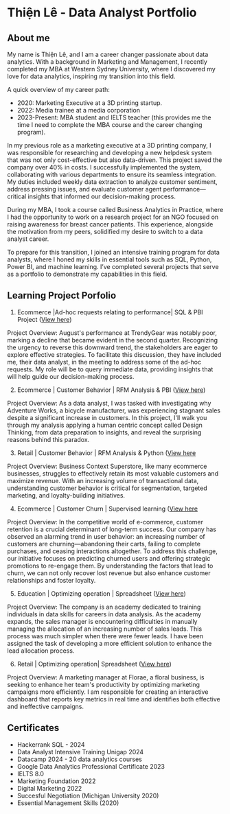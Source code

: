 # Thiện Lê - Data Analyst Portfolio

## About me
My name is Thiện Lê, and I am a career changer passionate about data analytics. With a background in Marketing and Management, I recently completed my MBA at Western Sydney University, where I discovered my love for data analytics, inspiring my transition into this field. 

A quick overview of my career path:
- 2020: Marketing Executive at a 3D printing startup. 
- 2022: Media trainee at a media corporation
- 2023-Present: MBA student and IELTS teacher (this provides me the time I need to complete the MBA course and the career changing program).
 
In my previous role as a marketing executive at a 3D printing company, I was responsible for researching and developing a new helpdesk system that was not only cost-effective but also data-driven. This project saved the company over 40% in costs. I successfully implemented the system, collaborating with various departments to ensure its seamless integration. My duties included weekly data extraction to analyze customer sentiment, address pressing issues, and evaluate customer agent performance—critical insights that informed our decision-making process.

During my MBA, I took a course called Business Analytics in Practice, where I had the opportunity to work on a research project for an NGO focused on raising awareness for breast cancer patients. This experience, alongside the motivation from my peers, solidified my desire to switch to a data analyst career.

To prepare for this transition, I joined an intensive training program for data analysts, where I honed my skills in essential tools such as SQL, Python, Power BI, and machine learning. I’ve completed several projects that serve as a portfolio to demonstrate my capabilities in this field.

## Learning Project Porfolio

1. Ecommerce |Ad-hoc requests relating to performance| SQL & PBI Project ([View here](https://github.com/Thienvule/Ecommerce-SQL-PBI/blob/main/README.md))

Project Overview: August's performance at TrendyGear was notably poor, marking a decline that became evident in the second quarter. Recognizing the urgency to reverse this downward trend, the stakeholders are eager to explore effective strategies. To facilitate this discussion, they have included me, their data analyst, in the meeting to address some of the ad-hoc requests. My role will be to query immediate data, providing insights that will help guide our decision-making process.


2. Ecommerce | Customer Behavior | RFM Analysis & PBI ([View here](https://github.com/Thienvule/Ecommerce-Customer-Behavior-RFM---PBI))

Project Overview: As a data analyst, I was tasked with investigating why Adventure Works, a bicycle manufacturer, was experiencing stagnant sales despite a significant increase in customers. In this project, I'll walk you through my analysis applying a human centric concept called Design Thinking, from data preparation to insights, and reveal the surprising reasons behind this paradox.

3. Retail | Customer Behavior | RFM Analysis & Python ([View here]((https://github.com/Thienvule/Python-Retail-Sector-How-RFM-Analysis-Unlocked-Insights-to-Drive-Engagement-and-Maximize-Revenue))

Project Overview: Business Context Superstore, like many ecommerce businesses, struggles to effectively retain its most valuable customers and maximize revenue. With an increasing volume of transactional data, understanding customer behavior is critical for segmentation, targeted marketing, and loyalty-building initiatives.

4. Ecommerce | Customer Churn | Supervised learning ([View here]((https://github.com/Thienvule/Python-Supervised-Machine-Learning-Ecommerce-Customer-Churn))

Project Overview: In the competitive world of e-commerce, customer retention is a crucial determinant of long-term success. Our company has observed an alarming trend in user behavior: an increasing number of customers are churning—abandoning their carts, failing to complete purchases, and ceasing interactions altogether. To address this challenge, our initiative focuses on predicting churned users and offering strategic promotions to re-engage them. By understanding the factors that lead to churn, we can not only recover lost revenue but also enhance customer relationships and foster loyalty.

5. Education | Optimizing operation | Spreadsheet ([View here](https://github.com/Thienvule/Spreadsheet-CRM-Lead-Automated-Dashboard))

Project Overview: The company is an academy dedicated to training individuals in data skills for careers in data analysis. As the academy expands, the sales manager is encountering difficulties in manually managing the allocation of an increasing number of sales leads. This process was much simpler when there were fewer leads. I have been assigned the task of developing a more efficient solution to enhance the lead allocation process.


6. Retail | Optimizing operation| Spreadsheet ([View here](https://github.com/Thienvule/Operational-Marketing-Dashboard))

Project Overview: A marketing manager at Florae, a floral business, is seeking to enhance her team's productivity by optimizing marketing campaigns more efficiently. I am responsible for creating an interactive dashboard that reports key metrics in real time and identifies both effective and ineffective campaigns.

## Certificates
- Hackerrank SQL - 2024
- Data Analyst Intensive Training Unigap 2024
- Datacamp 2024 - 20 data analytics courses
- Google Data Analytics Professional Certificate 2023
- IELTS 8.0
- Marketing Foundation 2022
- Digital Marketing 2022
- Succesful Negotiation (Michigan University 2020)
- Essential Management Skills (2020)




